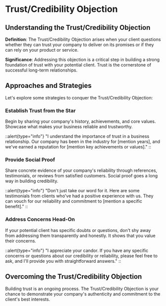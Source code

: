# Trust/Credibility Objection

## Understanding the Trust/Credibility Objection

**Definition**: The Trust/Credibility Objection arises when your client questions whether they can trust your company to deliver on its promises or if they can rely on your product or service.

**Significance**: Addressing this objection is a critical step in building a strong foundation of trust with your potential client. Trust is the cornerstone of successful long-term relationships.

## Approaches and Strategies
Let's explore some strategies to conquer the Trust/Credibility Objection:

### Establish Trust from the Star

Begin by sharing your company's history, achievements, and core values. Showcase what makes your business reliable and trustworthy.

::alert{type="info"}
  "I understand the importance of trust in a business relationship. Our company has been in the industry for [mention years], and we've earned a reputation for [mention key achievements or values]."
::

### Provide Social Proof

Share concrete evidence of your company's reliability through references, testimonials, or reviews from satisfied customers. Social proof goes a long way in building credibility.

::alert{type="info"}
  "Don't just take our word for it. Here are some testimonials from clients who've had a positive experience with us. They can vouch for our reliability and commitment to [mention a specific benefit]."
::

### Address Concerns Head-On

If your potential client has specific doubts or questions, don't shy away from addressing them transparently and honestly. It shows that you value their concerns.

::alert{type="info"}
  "I appreciate your candor. If you have any specific concerns or questions about our credibility or reliability, please feel free to ask, and I'll provide you with straightforward answers."
::

## Overcoming the Trust/Credibility Objection

Building trust is an ongoing process. The Trust/Credibility Objection is your chance to demonstrate your company's authenticity and commitment to the client's best interests.